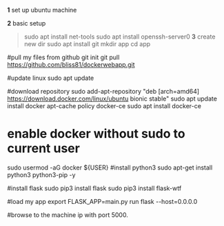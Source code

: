 **1** set up ubuntu machine 

**2** basic setup
> sudo apt install net-tools
> sudo apt install openssh-server0
**3** create new dir
> sudo apt install git
> mkdir app
> cd app

#pull my files from github
git init
git pull https://github.com/bliss81/dockerwebapp.git

#update linux 
sudo apt update

#download repository
sudo add-apt-repository "deb [arch=amd64] https://download.docker.com/linux/ubuntu bionic stable"
sudo apt update
install docker
apt-cache policy docker-ce
sudo apt install docker-ce

# enable docker without sudo to current user
sudo usermod -aG docker ${USER}
#install python3
sudo apt-get install python3 python3-pip -y

#install flask
sudo pip3 install flask
sudo pip3 install flask-wtf

#load my app
export FLASK_APP=main.py
run flask --host=0.0.0.0

#browse to the machine ip with port 5000.
